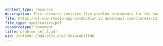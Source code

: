```yaml
---
content_type: resource
description: This resource contains five problem statements for the course.
file: https://ol-ocw-studio-app-production.s3.amazonaws.com/courses/12-742-marine-chemistry-fall-2006/2cdf8d0c29d4b57ea5e7954be4b2ffd6_problem_set_3.pdf
file_type: application/pdf
resourcetype: Document
title: problem_set_3.pdf
uid: 2cdf8d0c-29d4-b57e-a5e7-954be4b2ffd6
---
```

